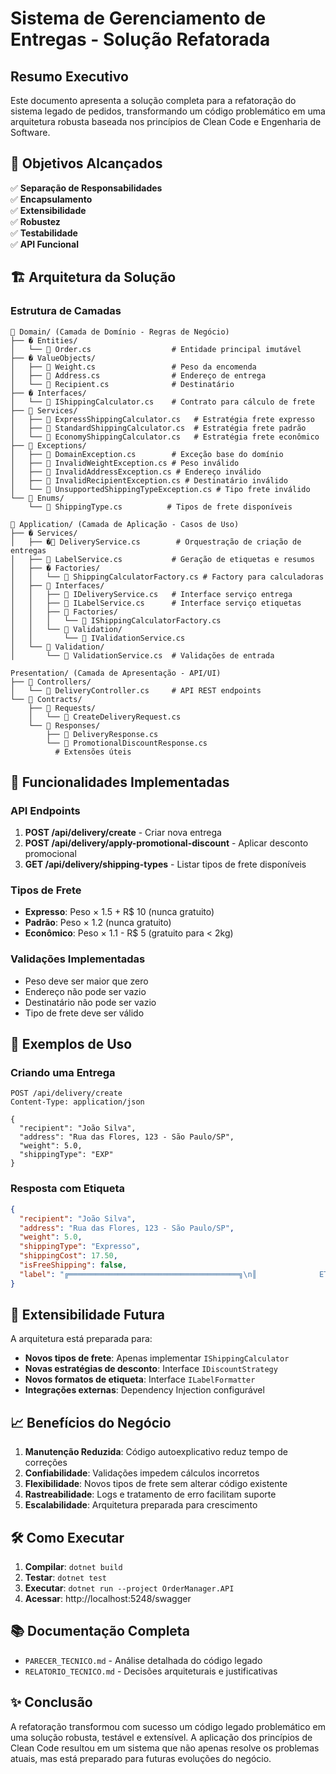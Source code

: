 # Sistema de Gerenciamento de Entregas - Solução Refatorada

## Resumo Executivo

Este documento apresenta a solução completa para a refatoração do sistema legado de pedidos, transformando um código problemático em uma arquitetura robusta baseada nos princípios de Clean Code e Engenharia de Software.

## 🎯 Objetivos Alcançados

✅ **Separação de Responsabilidades**  
✅ **Encapsulamento**  
✅ **Extensibilidade**  
✅ **Robustez**  
✅ **Testabilidade**  
✅ **API Funcional**  

## 🏗️ Arquitetura da Solução

### Estrutura de Camadas

```
📁 Domain/ (Camada de Domínio - Regras de Negócio)
├── � Entities/
│   └── 📄 Order.cs                  # Entidade principal imutável  
├── � ValueObjects/
│   ├── 📄 Weight.cs                 # Peso da encomenda
│   ├── 📄 Address.cs                # Endereço de entrega
│   └── 📄 Recipient.cs              # Destinatário
├── � Interfaces/
│   └── 📄 IShippingCalculator.cs    # Contrato para cálculo de frete
├── 📁 Services/
│   ├── 📄 ExpressShippingCalculator.cs   # Estratégia frete expresso
│   ├── 📄 StandardShippingCalculator.cs  # Estratégia frete padrão
│   └── 📄 EconomyShippingCalculator.cs   # Estratégia frete econômico
├── 📁 Exceptions/
│   ├── 📄 DomainException.cs        # Exceção base do domínio
│   ├── 📄 InvalidWeightException.cs # Peso inválido
│   ├── 📄 InvalidAddressException.cs # Endereço inválido
│   ├── 📄 InvalidRecipientException.cs # Destinatário inválido
│   └── 📄 UnsupportedShippingTypeException.cs # Tipo frete inválido
└── 📁 Enums/
    └── 📄 ShippingType.cs          # Tipos de frete disponíveis

📁 Application/ (Camada de Aplicação - Casos de Uso)
├── � Services/
│   ├── �📄 DeliveryService.cs        # Orquestração de criação de entregas
│   ├── 📄 LabelService.cs           # Geração de etiquetas e resumos
│   ├── � Factories/
│   │   └── 📄 ShippingCalculatorFactory.cs # Factory para calculadoras
│   ├── 📁 Interfaces/
│   │   ├── 📄 IDeliveryService.cs   # Interface serviço entrega
│   │   ├── 📄 ILabelService.cs      # Interface serviço etiquetas
│   │   ├── 📁 Factories/
│   │   │   └── 📄 IShippingCalculatorFactory.cs
│   │   └── 📁 Validation/
│   │       └── 📄 IValidationService.cs
│   └── 📁 Validation/
│       └── 📄 ValidationService.cs  # Validações de entrada

Presentation/ (Camada de Apresentação - API/UI)
├── 📁 Controllers/
│   └── 📄 DeliveryController.cs     # API REST endpoints
└── 📁 Contracts/
    ├── 📁 Requests/
    │   └── 📄 CreateDeliveryRequest.cs
    └── 📁 Responses/
        ├── 📄 DeliveryResponse.cs
        └── 📄 PromotionalDiscountResponse.cs
          # Extensões úteis
```

## 🚀 Funcionalidades Implementadas

### API Endpoints

1. **POST /api/delivery/create** - Criar nova entrega
2. **POST /api/delivery/apply-promotional-discount** - Aplicar desconto promocional
3. **GET /api/delivery/shipping-types** - Listar tipos de frete disponíveis

### Tipos de Frete

- **Expresso**: Peso × 1.5 + R$ 10 (nunca gratuito)
- **Padrão**: Peso × 1.2 (nunca gratuito)
- **Econômico**: Peso × 1.1 - R$ 5 (gratuito para < 2kg)

### Validações Implementadas

- Peso deve ser maior que zero
- Endereço não pode ser vazio
- Destinatário não pode ser vazio
- Tipo de frete deve ser válido

## 🧪 Exemplos de Uso

### Criando uma Entrega

```http
POST /api/delivery/create
Content-Type: application/json

{
  "recipient": "João Silva",
  "address": "Rua das Flores, 123 - São Paulo/SP",
  "weight": 5.0,
  "shippingType": "EXP"
}
```

### Resposta com Etiqueta

```json
{
  "recipient": "João Silva",
  "address": "Rua das Flores, 123 - São Paulo/SP",
  "weight": 5.0,
  "shippingType": "Expresso",
  "shippingCost": 17.50,
  "isFreeShipping": false,
  "label": "╔══════════════════════════════════════╗\n║              ETIQUETA DE ENTREGA     ║\n..."
}
```

## 🔮 Extensibilidade Futura

A arquitetura está preparada para:

- **Novos tipos de frete**: Apenas implementar `IShippingCalculator`
- **Novas estratégias de desconto**: Interface `IDiscountStrategy`
- **Novos formatos de etiqueta**: Interface `ILabelFormatter`
- **Integrações externas**: Dependency Injection configurável

## 📈 Benefícios do Negócio

1. **Manutenção Reduzida**: Código autoexplicativo reduz tempo de correções
2. **Confiabilidade**: Validações impedem cálculos incorretos
3. **Flexibilidade**: Novos tipos de frete sem alterar código existente
4. **Rastreabilidade**: Logs e tratamento de erro facilitam suporte
5. **Escalabilidade**: Arquitetura preparada para crescimento

## 🛠️ Como Executar

1. **Compilar**: `dotnet build`
2. **Testar**: `dotnet test`
3. **Executar**: `dotnet run --project OrderManager.API`
4. **Acessar**: http://localhost:5248/swagger

## 📚 Documentação Completa

- `PARECER_TECNICO.md` - Análise detalhada do código legado
- `RELATORIO_TECNICO.md` - Decisões arquiteturais e justificativas

## ✨ Conclusão

A refatoração transformou com sucesso um código legado problemático em uma solução robusta, testável e extensível. A aplicação dos princípios de Clean Code resultou em um sistema que não apenas resolve os problemas atuais, mas está preparado para futuras evoluções do negócio.

